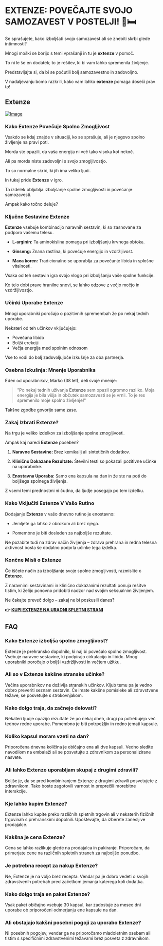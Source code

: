 # EXTENZE: POVEČAJTE SVOJO SAMOZAVEST V POSTELJI! 💪🛏️

Se sprašujete, kako izboljšati svojo samozavest ali se znebiti skrbi glede intimnosti? 

Mnogi moški se borijo s temi vprašanji in tu je **extenze** v pomoč. 

To ni le še en dodatek; to je rešitev, ki bi vam lahko spremenila življenje. 

Predstavljajte si, da bi se počutili bolj samozavestno in zadovoljno. 

V nadaljevanju bomo razkrili, kako vam lahko **extenze** pomaga doseči prav to!

## Extenze

[![Image](https://www2.sellhealth.com/2/extenze_300wide.jpg)](https://gchaffi.com/kCsebfRk)

### Kako Extenze Povečuje Spolno Zmogljivost

Vsakdo se kdaj znajde v situaciji, ko se sprašuje, ali je njegovo spolno življenje na pravi poti. 

Morda ste opazili, da vaša energija ni več tako visoka kot nekoč.

Ali pa morda niste zadovoljni s svojo zmogljivostjo.

To so normalne skrbi, ki jih ima veliko ljudi.

In tukaj pride **Extenze** v igro.

Ta izdelek obljublja izboljšanje spolne zmogljivosti in povečanje samozavesti. 

Ampak kako točno deluje?

### Ključne Sestavine Extenze

**Extenze** vsebuje kombinacijo naravnih sestavin, ki so zasnovane za podporo vašemu telesu. 

- **L-arginin:** Ta aminokislina pomaga pri izboljšanju krvnega obtoka.
  
- **Ginseng:** Znana rastlina, ki povečuje energijo in vzdržljivost.
  
- **Maca koren:** Tradicionalno se uporablja za povečanje libida in splošne vitalnosti.

Vsaka od teh sestavin igra svojo vlogo pri izboljšanju vaše spolne funkcije. 

Ko telo dobi prave hranilne snovi, se lahko odzove z večjo močjo in vzdržljivostjo.

### Učinki Uporabe Extenze

Mnogi uporabniki poročajo o pozitivnih spremembah že po nekaj tednih uporabe. 

Nekateri od teh učinkov vključujejo:

- Povečana libido
- Boljši erekciji
- Večja energija med spolnim odnosom

Vse to vodi do bolj zadovoljujoče izkušnje za oba partnerja. 

### Osebna Izkušnja: Mnenje Uporabnika

Eden od uporabnikov, Marko (38 let), deli svoje mnenje:

> "Po nekaj tednih uživanja **Extenze** sem opazil ogromno razliko. 
> Moja energija je bila višja in občutek samozavesti se je vrnil. 
> To je res spremenilo moje spolno življenje!" 

Takšne zgodbe govorijo same zase.

### Zakaj Izbrati Extenze?

Na trgu je veliko izdelkov za izboljšanje spolne zmogljivosti. 

Ampak kaj naredi **Extenze** poseben? 

1. **Naravne Sestavine:** Brez kemikalij ali sintetičnih dodatkov.
  
2. **Klinično Dokazane Rezultate:** Številni testi so pokazali pozitivne učinke na uporabnike.
  
3. **Enostavna Uporaba:** Samo ena kapsula na dan in že ste na poti do boljšega spolnega življenja.

Z vsemi temi prednostmi ni čudno, da ljudje posegajo po tem izdelku.

### Kako Vključiti Extenze V Vašo Rutino

Dodajanje **Extenze** v vašo dnevno rutino je enostavno:

- Jemljete ga lahko z obrokom ali brez njega.
  
- Pomembno je biti dosleden za najboljše rezultate.

Ne pozabite tudi na zdrav način življenja – zdrava prehrana in redna telesna aktivnost bosta še dodatno podprla učinke tega izdelka.

### Končne Misli o Extenze

Če iščete način za izboljšanje svoje spolne zmogljivosti, razmislite o **Extenze**.

Z naravnimi sestavinami in klinično dokazanimi rezultati ponuja rešitve tistim, ki želijo ponovno pridobiti nadzor nad svojim seksualnim življenjem.

Ne čakajte preveč dolgo – zakaj ne bi poskusili danes?



**👉 [KUPI EXTENZE NA URADNI SPLETNI STRANI](https://gchaffi.com/kCsebfRk)**

## FAQ

### Kako Extenze izboljša spolno zmogljivost?
Extenze je prehransko dopolnilo, ki naj bi povečalo spolno zmogljivost. Vsebuje naravne sestavine, ki podpirajo cirkulacijo in libido. Mnogi uporabniki poročajo o boljši vzdržljivosti in večjem užitku.

### Ali so v Extenze kakšne stranske učinke?
Večina uporabnikov ne doživlja stranskih učinkov. Kljub temu pa je vedno dobro preveriti seznam sestavin. Če imate kakšne pomisleke ali zdravstvene težave, se posvetujte s strokovnjakom.

### Kako dolgo traja, da začnejo delovati?
Nekateri ljudje opazijo rezultate že po nekaj dneh, drugi pa potrebujejo več tednov redne uporabe. Pomembno je biti potrpežljiv in redno jemati kapsule.

### Koliko kapsul moram vzeti na dan?
Priporočena dnevna količina je običajno ena ali dve kapsuli. Vedno sledite navodilom na embalaži ali se posvetujte z zdravnikom za personalizirane nasvete.

### Ali lahko Extenze uporabljam skupaj z drugimi zdravili?
Boljše je, da se pred kombiniranjem Extenze z drugimi zdravili posvetujete z zdravnikom. Tako boste zagotovili varnost in preprečili morebitne interakcije.

### Kje lahko kupim Extenze?
Extenze lahko kupite preko različnih spletnih trgovin ali v nekaterih fizičnih trgovinah s prehranskimi dopolnili. Upoštevajte, da izberete zanesljive prodajalce.

### Kakšna je cena Extenze?
Cena se lahko razlikuje glede na prodajalca in pakiranje. Priporočam, da primerjate cene na različnih spletnih straneh za najboljšo ponudbo.

### Je potrebna recept za nakup Extenze?
Ne, Extenze je na voljo brez recepta. Vendar pa je dobro vedeti o svojih zdravstvenih potrebah pred začetkom jemanja katerega koli dodatka.

### Kako dolgo traja en paket Extenze?
Vsak paket običajno vsebuje 30 kapsul, kar zadostuje za mesec dni uporabe ob priporočeni odmerjanju ene kapsule na dan.

### Ali obstajajo kakšni posebni pogoji za uporabo Extenze?
Ni posebnih pogojev, vendar ga ne priporočamo mladoletnim osebam ali tistim s specifičnimi zdravstvenimi težavami brez posveta z zdravnikom.